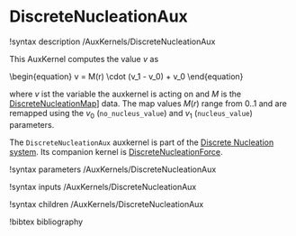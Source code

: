 # DiscreteNucleationAux

!syntax description /AuxKernels/DiscreteNucleationAux

This AuxKernel computes the value $v$ as

\begin{equation}
v = M(r) \cdot (v_1 - v_0) + v_0
\end{equation}

where $v$ ist the variable the auxkernel is acting on and $M$ is the
[DiscreteNucleationMap](/DiscreteNucleationMap.md)] data. The map values $M(r)$
range from 0..1 and are remapped using the $v_0$ (`no_nucleus_value`) and $v_1$
(`nucleus_value`) parameters.

The `DiscreteNucleationAux` auxkernel is part of the
[Discrete Nucleation system](Nucleation/DiscreteNucleation.md). Its companion
kernel is [DiscreteNucleationForce](/DiscreteNucleationForce.md).

!syntax parameters /AuxKernels/DiscreteNucleationAux

!syntax inputs /AuxKernels/DiscreteNucleationAux

!syntax children /AuxKernels/DiscreteNucleationAux

!bibtex bibliography

